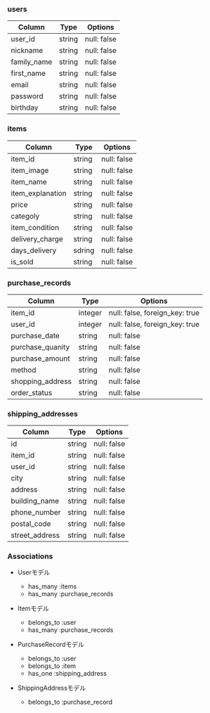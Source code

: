 ### users

| Column     | Type   | Options     |
|------------|--------|-------------|
| user_id    | string | null: false |
| nickname   | string | null: false |
| family_name| string | null: false |
| first_name | string | null: false |
| email      | string | null: false |
| password   | string | null: false |
| birthday   | string | null: false |

### items

| Column          | Type    | Options                       |
|-----------------|---------|-------------------------------|
| item_id         | string  | null: false                   |
| item_image      | string  | null: false                   |
| item_name       | string  | null: false                   |
| item_explanation| string  | null: false                   |
| price           | string  | null: false                   |
| categoly        | string  | null: false                   |
| item_condition  | string  | null: false                   |
| delivery_charge | string  | null: false                   |
| days_delivery   | sdring  | null: false                   |
| is_sold         | string  | null: false                   |

### purchase_records

| Column          | Type    | Options                       |
|-----------------|---------|-------------------------------|
| item_id         | integer | null: false, foreign_key: true |
| user_id         | integer | null: false, foreign_key: true |
| purchase_date   | string  | null: false                   |
| purchase_quanity| string  | null: false                   |
| purchase_amount | string  | null: false                   |
| method          | string  | null: false                   |
| shopping_address| string  | null: false                   |
| order_status    | string  | null: false                   |

### shipping_addresses

| Column              | Type    | Options                       |
|---------------------|---------|-------------------------------|
| id                  | string  | null: false                   |
| item_id             | string  | null: false                   |
| user_id             | string  | null: false                   |
| city                | string  | null: false                   |
| address             | string  | null: false                   |
| building_name       | string  | null: false                   |
| phone_number        | string  | null: false                   |
| postal_code         | string  | null: false                   |
| street_address      | string  | null: false                   |

### Associations

- Userモデル
  - has_many :items
  - has_many :purchase_records

- Itemモデル
  - belongs_to :user
  - has_many :purchase_records

- PurchaseRecordモデル
  - belongs_to :user
  - belongs_to :item
  - has_one :shipping_address

- ShippingAddressモデル
  - belongs_to :purchase_record